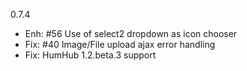 0.7.4 
 - Enh: #56 Use of select2 dropdown as icon chooser
 - Fix: #40 Image/File upload ajax error handling
 - Fix: HumHub 1.2.beta.3 support

